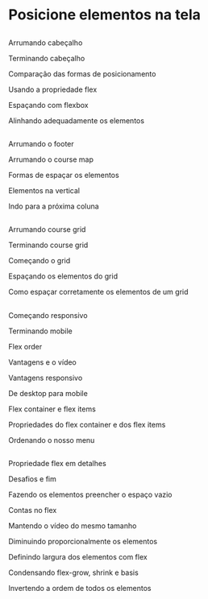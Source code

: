 # Posicione elementos na tela

##
Arrumando cabeçalho

Terminando cabeçalho

Comparação das formas de posicionamento

Usando a propriedade flex

Espaçando com flexbox

Alinhando adequadamente os elementos

##
Arrumando o footer

Arrumando o course map

Formas de espaçar os elementos

Elementos na vertical

Indo para a próxima coluna

##
Arrumando course grid

Terminando course grid

Começando o grid

Espaçando os elementos do grid

Como espaçar corretamente os elementos de um grid

##

Começando responsivo

Terminando mobile

Flex order

Vantagens e o vídeo

Vantagens responsivo

De desktop para mobile

Flex container e flex items

Propriedades do flex container e dos flex items

Ordenando o nosso menu


##
Propriedade flex em detalhes

Desafios e fim

Fazendo os elementos preencher o espaço vazio

Contas no flex

Mantendo o vídeo do mesmo tamanho

Diminuindo proporcionalmente os elementos

Definindo largura dos elementos com flex

Condensando flex-grow, shrink e basis

Invertendo a ordem de todos os elementos
